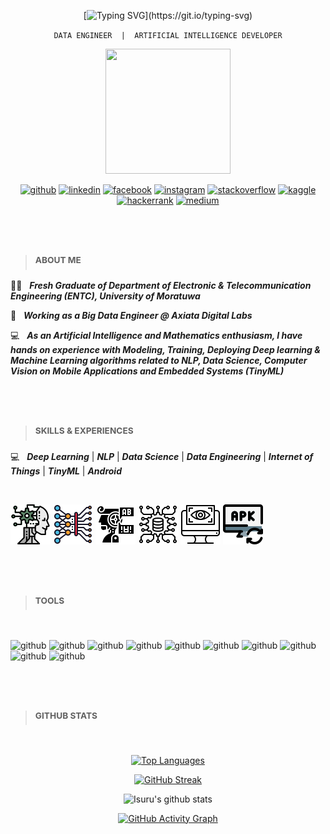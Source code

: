 <div align=center>

[![Typing SVG](https://readme-typing-svg.herokuapp.com?font=Fira+Code&pause=1000&width=435&lines=Hey+there,+Isuru+here...)](https://git.io/typing-svg)
  
` DATA ENGINEER  |  ARTIFICIAL INTELLIGENCE DEVELOPER `

<img src="https://user-images.githubusercontent.com/66903669/200928633-837ca340-99fc-4e95-8d39-7bd360ab9f1e.gif" width="200" height="200"/>

<br/>
  
[<img src='https://cdn.jsdelivr.net/npm/simple-icons@3.0.1/icons/github.svg' alt='github' height='40'>](https://github.com/Zuu97)
[<img src='https://cdn.jsdelivr.net/npm/simple-icons@3.0.1/icons/linkedin.svg' alt='linkedin' height='40'>](https://www.linkedin.com/in/isuru-alagiyawanna-536881121/)  [<img src='https://cdn.jsdelivr.net/npm/simple-icons@3.0.1/icons/facebook.svg' alt='facebook' height='40'>](https://www.facebook.com/100011256307924)
[<img src='https://cdn.jsdelivr.net/npm/simple-icons@3.0.1/icons/instagram.svg' alt='instagram' height='40'>](https://www.instagram.com/_1zuu_/)
[<img src='https://cdn.jsdelivr.net/npm/simple-icons@3.0.1/icons/stackoverflow.svg' alt='stackoverflow' height='40'>](https://stackoverflow.com/users/11867096/isuru-alagiyawanna)
[<img src='https://cdn.jsdelivr.net/npm/simple-icons@3.0.1/icons/kaggle.svg' alt='kaggle' height='40'>](https://www.kaggle.com/isurualagiyawanna)
[<img src='https://cdn.jsdelivr.net/npm/simple-icons@3.0.1/icons/hackerrank.svg' alt='hackerrank' height='40'>](https://www.hackerrank.com/isurualagiyawan2)
[<img src='https://cdn.jsdelivr.net/npm/simple-icons@3.0.1/icons/medium.svg' alt='medium' height='40'>](https://medium.com/@isurualagiyawanna)  
 
#
<br/>

<div align=left>

> ### <sup> ABOUT ME </sup>

:man_student: &nbsp; ***Fresh Graduate of Department of Electronic & Telecommunication Engineering (ENTC), University of Moratuwa***

:briefcase: &nbsp; ***Working as a Big Data Engineer @ Axiata Digital Labs***

:computer: &nbsp; ***As an Artificial Intelligence and Mathematics enthusiasm, I have hands on experience with Modeling, Training, Deploying Deep learning & Machine Learning algorithms related to NLP, Data Science, Computer Vision on Mobile Applications and Embedded Systems (TinyML)***

#
<br/>

> ### <sup> SKILLS & EXPERIENCES </sup>

:computer: &nbsp; ***Deep Learning*** | ***NLP*** | ***Data Science*** | ***Data Engineering*** | ***Internet of Things*** | ***TinyML*** | ***Android***
  
<br/>

<div align=left>

![github](https://github.com/1zuu/1zuu/blob/main/ai.png)
![github](https://github.com/1zuu/1zuu/blob/main/deep-learning.png)
![github](https://github.com/1zuu/1zuu/blob/main/natural-language-processing.png)
![github](https://github.com/1zuu/1zuu/blob/main/data-science.png)
![github](https://github.com/1zuu/1zuu/blob/main/visual.png)
![github](https://github.com/1zuu/1zuu/blob/main/desktop.png)

</div>

#
<br/>

> ### <sup> TOOLS </sup>

<br/>

<div align=left>

![github](https://www.vectorlogo.zone/logos/python/python-icon.svg)
![github](https://www.vectorlogo.zone/logos/tensorflow/tensorflow-icon.svg)
![github](https://www.vectorlogo.zone/logos/pytorch/pytorch-icon.svg)
![github](https://www.vectorlogo.zone/logos/amazon_aws/amazon_aws-ar21.svg)
![github](https://www.vectorlogo.zone/logos/apache_spark/apache_spark-ar21.svg)
![github](https://www.vectorlogo.zone/logos/apache_hadoop/apache_hadoop-ar21.svg)
![github](https://www.vectorlogo.zone/logos/opencv/opencv-icon.svg)
![github](https://www.vectorlogo.zone/logos/pocoo_flask/pocoo_flask-ar21.svg)
![github](https://www.vectorlogo.zone/logos/gitlab/gitlab-ar21.svg)
![github](https://www.vectorlogo.zone/logos/r-project/r-project-icon.svg)

</div>

#
<br/>

</div>
<div align=left>

> ### <sup> GITHUB STATS </sup>
<br/>
</div>

[![Top Languages](https://github-readme-stats.vercel.app/api/top-langs/?username=1zuu&layout=compact&theme=vision-friendly-dark)](https://github.com/1zuu/github-readme-stats)

[![GitHub Streak](http://github-readme-streak-stats.herokuapp.com?user=1zuu&theme=dark&background=000000)](https://git.io/streak-stats)

![Isuru's github stats](https://github-readme-stats.vercel.app/api?username=1zuu&count_private=true&show_icons=true&theme=vision-friendly-dark)

[![GitHub Activity Graph](https://activity-graph.herokuapp.com/graph?username=1zuu&theme=react-dark&hide_title=false&bg_color=000000&color=FFFFFF&line=FFC000&point=FFC000&hide_border=false)](https://github.com/1zuu/github-readme-activity-graph)

</div>
</div>
